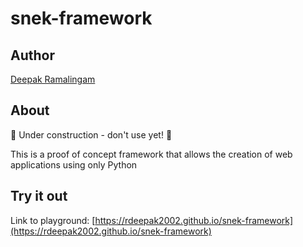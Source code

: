 # snek-framework

## Author

[Deepak Ramalingam](https://github.com/rdeepak2002)

## About

🚧 Under construction - don't use yet! 🚧

This is a proof of concept framework that allows the creation of web applications using only Python

## Try it out

Link to playground: [https://rdeepak2002.github.io/snek-framework](https://rdeepak2002.github.io/snek-framework)